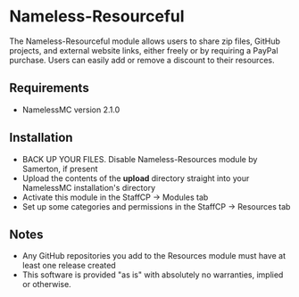 # Nameless-Resourceful
The Nameless-Resourceful module allows users to share zip files, GitHub projects, and external website links, 
either freely or by requiring a PayPal purchase. Users can easily add or remove a discount to their resources.

## Requirements
- NamelessMC version 2.1.0

## Installation
- BACK UP YOUR FILES. Disable Nameless-Resources module by Samerton, if present
- Upload the contents of the **upload** directory straight into your NamelessMC installation's directory
- Activate this module in the StaffCP -> Modules tab
- Set up some categories and permissions in the StaffCP -> Resources tab

## Notes
- Any GitHub repositories you add to the Resources module must have at least one release created
- This software is provided "as is" with absolutely no warranties, implied or otherwise.

